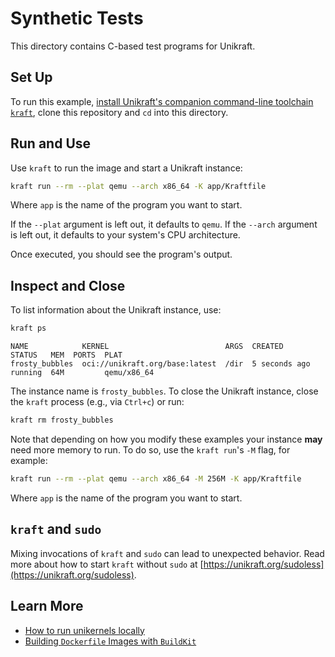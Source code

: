 # Synthetic Tests

This directory contains C-based test programs for Unikraft.

## Set Up

To run this example, [install Unikraft's companion command-line toolchain `kraft`](https://unikraft.org/docs/cli), clone this repository and `cd` into this directory.

## Run and Use

Use `kraft` to run the image and start a Unikraft instance:

```bash
kraft run --rm --plat qemu --arch x86_64 -K app/Kraftfile
```

Where `app` is the name of the program you want to start.

If the `--plat` argument is left out, it defaults to `qemu`.
If the `--arch` argument is left out, it defaults to your system's CPU architecture.

Once executed, you should see the program's output.

## Inspect and Close

To list information about the Unikraft instance, use:

```bash
kraft ps
```

```text
NAME            KERNEL                          ARGS  CREATED        STATUS   MEM  PORTS  PLAT
frosty_bubbles  oci://unikraft.org/base:latest  /dir  5 seconds ago  running  64M         qemu/x86_64
```

The instance name is `frosty_bubbles`.
To close the Unikraft instance, close the `kraft` process (e.g., via `Ctrl+c`) or run:

```bash
kraft rm frosty_bubbles
```

Note that depending on how you modify these examples your instance **may** need more memory to run.
To do so, use the `kraft run`'s `-M` flag, for example:

```bash
kraft run --rm --plat qemu --arch x86_64 -M 256M -K app/Kraftfile
```

Where `app` is the name of the program you want to start.

## `kraft` and `sudo`

Mixing invocations of `kraft` and `sudo` can lead to unexpected behavior.
Read more about how to start `kraft` without `sudo` at [https://unikraft.org/sudoless](https://unikraft.org/sudoless).

## Learn More

- [How to run unikernels locally](https://unikraft.org/docs/cli/running)
- [Building `Dockerfile` Images with `BuildKit`](https://unikraft.org/guides/building-dockerfile-images-with-buildkit)
